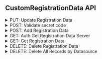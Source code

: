 ## CustomRegistrationData API

<details>
    <summary>PUT: Update Registration Data</summary>

This API allows you to update a dropdown item [More Info](https://www.loginradius.com/docs/api/v2/customer-identity-api/custom-registration-data/update-registration-data)

```js
let registrationDataUpdateModel = {
  isActive: true,
  key: '<key>',
  type: '<type>',
  value: '<value>',
}; //Required
let recordId = '<recordId>'; //Required

lrv2.customRegistrationDataApi
  .updateRegistrationData(registrationDataUpdateModel, recordId)
  .then((response) => {
    console.log(response);
  })
  .catch((error) => {
    console.log(error);
  });
```
</details>

<details>
    <summary>POST: Validate secret code</summary>

This API allows you to validate code for a particular dropdown member. [More Info](https://www.loginradius.com/docs/api/v2/customer-identity-api/custom-registration-data/validate-code)

```js
let code = '<code>'; //Required
let recordId = '<recordId>'; //Required

lrv2.customRegistrationDataApi
  .validateRegistrationDataCode(code, recordId)
  .then((response) => {
    console.log(response);
  })
  .catch((error) => {
    console.log(error);
  });
```
</details>

<details>
    <summary>POST: Add Registration Data</summary>

This API allows you to fill data into a dropdown list which you have created for user Registration. For more details on how to use this API please see our Custom Registration Data Overview [More Info](https://www.loginradius.com/docs/api/v2/customer-identity-api/custom-registration-data/add-registration-data)

```js
let registrationDataCreateModelList = {
  data: [
    {
      code: '<code>',
      isActive: true,
      key: '<key>',
      parentId: '<parentId>',
      type: '<type>',
      value: '<value>',
    },
  ],
}; //Required

lrv2.customRegistrationDataApi
  .addRegistrationData(registrationDataCreateModelList)
  .then((response) => {
    console.log(response);
  })
  .catch((error) => {
    console.log(error);
  });
```
</details>

<details>
    <summary>GET: Auth Get Registration Data Server</summary>

This API is used to retrieve dropdown data. [More Info](https://www.loginradius.com/docs/api/v2/customer-identity-api/custom-registration-data/auth-get-registration-data)

```js
let type = '<type>'; //Required
let limit = 0; //Optional
let parentId = '<parentId>'; //Optional
let skip = 0; //Optional

lrv2.customRegistrationDataApi
  .authGetRegistrationData(type, limit, parentId, skip)
  .then((response) => {
    console.log(response);
  })
  .catch((error) => {
    console.log(error);
  });
```
</details>

<details>
    <summary>GET: Get Registration Data</summary>

This API is used to retrieve dropdown data. [More Info](https://www.loginradius.com/docs/api/v2/customer-identity-api/custom-registration-data/get-registration-data)

```js
let type = '<type>'; //Required
let limit = 0; //Optional
let parentId = '<parentId>'; //Optional
let skip = 0; //Optional

lrv2.customRegistrationDataApi
  .getRegistrationData(type, limit, parentId, skip)
  .then((response) => {
    console.log(response);
  })
  .catch((error) => {
    console.log(error);
  });
```
</details>

<details>
    <summary>DELETE: Delete Registration Data</summary>

This API allows you to delete an item from a dropdown list. [More Info](https://www.loginradius.com/docs/api/v2/customer-identity-api/custom-registration-data/delete-registration-data)

```js
let recordId = '<recordId>'; //Required

lrv2.customRegistrationDataApi
  .deleteRegistrationData(recordId)
  .then((response) => {
    console.log(response);
  })
  .catch((error) => {
    console.log(error);
  });
```
</details>

<details>
    <summary>DELETE: Delete All Records by Datasource</summary>

This API allows you to delete all records contained in a datasource. [More Info](https://www.loginradius.com/docs/api/v2/customer-identity-api/custom-registration-data/delete-all-records-by-datasource)

```js
let type = '<type>'; //Required

lrv2.customRegistrationDataApi
  .deleteAllRecordsByDataSource(type)
  .then((response) => {
    console.log(response);
  })
  .catch((error) => {
    console.log(error);
  });
```
</details>
